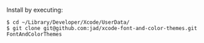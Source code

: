 Install by executing:

    $ cd ~/Library/Developer/Xcode/UserData/
    $ git clone git@github.com:jad/xcode-font-and-color-themes.git FontAndColorThemes
